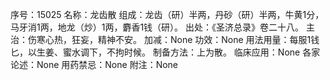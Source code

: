 序号：15025
名称：龙齿散
组成：龙齿（研）半两，丹砂（研）半两，牛黄1分，马牙消1两，地龙（炒）1两，麝香1钱（研）。
出处：《圣济总录》卷二十八。
主治：伤寒心热，狂妄，精神不安。
加减：None
功效：None
用法用量：每服1钱匕，以生姜、蜜水调下，不拘时候。
制备方法：上为散。
临床应用：None
各家论述：None
用药禁忌：None
附注：None
